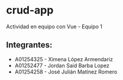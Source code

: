 # crud-app
Actividad en equipo con Vue - Equipo 1
 
 ## Integrantes:
- A01254325 - Ximena López Armendariz
- A01252477 - Jordan Said Barba Lopez
- A01254258 - José Julián Matínez Romero
